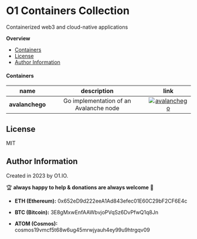 # O1 Containers Collection

Containerized web3 and cloud-native applications

**Overview**
  - [Containers](#containers)
  - [License](#license)
  - [Author Information](#author-information)

#### Containers

| name | description | link |
| :---: | :---: | :---: |
| **avalanchego** | Go implementation of an Avalanche node | [![avalanchego](https://img.shields.io/docker/pulls/0labs/avalanchego?style=flat)](https://hub.docker.com/repository/docker/0labs/avalanchego) |

License
-------

MIT

Author Information
------------------

Created in 2023 by O1.IO.

🏆 **always happy to help & donations are always welcome** 💸

* **ETH (Ethereum):** 0x652eD9d222eeA1Ad843efec01E60C29bF2CF6E4c

* **BTC (Bitcoin):** 3E8gMxwEnfAAWbvjoPVqSz6DvPfwQ1q8Jn

* **ATOM (Cosmos):** cosmos19vmcf5t68w6ug45mrwjyauh4ey99u9htrgqv09
